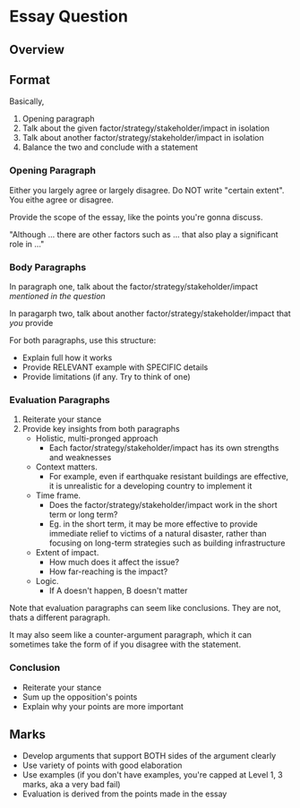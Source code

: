 # Essay Question

## Overview

## Format

Basically,
1. Opening paragraph
2. Talk about the given factor/strategy/stakeholder/impact in isolation
3. Talk about another factor/strategy/stakeholder/impact in isolation
4. Balance the two and conclude with a statement

### Opening Paragraph

Either you largely agree or largely disagree. Do NOT write "certain extent". You eithe agree or disagree.

Provide the scope of the essay, like the points you're gonna discuss.

"Although ... there are other factors such as ... that also play a significant role in ..."

### Body Paragraphs

In paragraph one, talk about the factor/strategy/stakeholder/impact *mentioned in the question*

In paragarph two, talk about another factor/strategy/stakeholder/impact that _you_ provide

For both paragraphs, use this structure:

- Explain full how it works
- Provide RELEVANT example with SPECIFIC details
- Provide limitations (if any. Try to think of one)

### Evaluation Paragraphs

1. Reiterate your stance
2. Provide key insights from both paragraphs
    - Holistic, multi-pronged approach
        - Each factor/strategy/stakeholder/impact has its own strengths and weaknesses
    - Context matters. 
        - For example, even if earthquake resistant buildings are effective, it is unrealistic for a developing country 
        to implement it
    - Time frame.
        - Does the factor/strategy/stakeholder/impact work in the short term or long term?
        - Eg. in the short term, it may be more effective to provide immediate relief to victims of a natural disaster,
        rather than focusing on long-term strategies such as building infrastructure
    - Extent of impact.
        - How much does it affect the issue?
        - How far-reaching is the impact?
    - Logic.
        - If A doesn't happen, B doesn't matter

Note that evaluation paragraphs can seem like conclusions. They are not, thats a different paragraph.

It may also seem like a counter-argument paragraph, which it can sometimes take the form of if you disagree with the 
statement.

### Conclusion

- Reiterate your stance
- Sum up the opposition's points
- Explain why your points are more important

## Marks

- Develop arguments that support BOTH sides of the argument clearly
- Use variety of points with good elaboration
- Use examples (if you don't have examples, you're capped at Level 1, 3 marks, aka a very bad fail)
- Evaluation is derived from the points made in the essay
